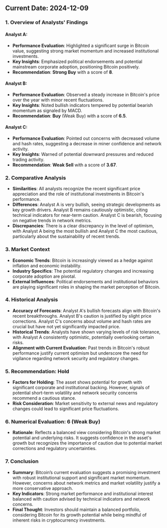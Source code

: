 ## Current Date: 2024-12-09

### 1. Overview of Analysts' Findings

#### Analyst A:
- **Performance Evaluation**: Highlighted a significant surge in Bitcoin value, suggesting strong market momentum and increased institutional investments.
- **Key Insights**: Emphasized political endorsements and potential mainstream corporate adoption, positioning Bitcoin positively.
- **Recommendation**: **Strong Buy** with a score of **8**.

#### Analyst B:
- **Performance Evaluation**: Observed a steady increase in Bitcoin's price over the year with minor recent fluctuations.
- **Key Insights**: Noted bullish indicators tempered by potential bearish momentum as signaled by MACD.
- **Recommendation**: **Buy** (Weak Buy) with a score of **6.5**.

#### Analyst C:
- **Performance Evaluation**: Pointed out concerns with decreased volume and hash rates, suggesting a decrease in miner confidence and network activity.
- **Key Insights**: Warned of potential downward pressures and reduced trading activity.
- **Recommendation**: **Weak Sell** with a score of **3.67**.

### 2. Comparative Analysis

- **Similarities**: All analysts recognize the recent significant price appreciation and the role of institutional investments in Bitcoin's performance.
- **Differences**: Analyst A is very bullish, seeing strategic developments as key growth drivers. Analyst B remains cautiously optimistic, citing technical indicators for near-term caution. Analyst C is bearish, focusing on negative trends in network metrics.
- **Discrepancies**: There is a clear discrepancy in the level of optimism, with Analyst A being the most bullish and Analyst C the most cautious, particularly about the sustainability of recent trends.

### 3. Market Context

- **Economic Trends**: Bitcoin is increasingly viewed as a hedge against inflation and economic instability.
- **Industry Specifics**: The potential regulatory changes and increasing corporate adoption are pivotal.
- **External Influences**: Political endorsements and institutional behaviors are playing significant roles in shaping the market perception of Bitcoin.

### 4. Historical Analysis

- **Accuracy of Forecasts**: Analyst A's bullish forecasts align with Bitcoin's recent breakthroughs. Analyst B's caution is justified by slight price corrections. Analyst C's concerns about volume and hash rates are crucial but have not yet significantly impacted price.
- **Historical Trends**: Analysts have shown varying levels of risk tolerance, with Analyst A consistently optimistic, potentially overlooking certain risks.
- **Alignment with Current Evaluation**: Past trends in Bitcoin's robust performance justify current optimism but underscore the need for vigilance regarding network security and regulatory changes.

### 5. Recommendation: Hold

- **Factors for Holding**: The asset shows potential for growth with significant corporate and institutional backing. However, signals of potential short-term volatility and network security concerns recommend a cautious stance.
- **Risk Consideration**: Market sensitivity to external news and regulatory changes could lead to significant price fluctuations.

### 6. Numerical Evaluation: 6 (Weak Buy)

- **Rationale**: Reflects a balanced view considering Bitcoin's strong market potential and underlying risks. It suggests confidence in the asset's growth but recognizes the importance of caution due to potential market corrections and regulatory uncertainties.

### 7. Conclusion

- **Summary**: Bitcoin’s current evaluation suggests a promising investment with robust institutional support and significant market momentum. However, concerns about network metrics and market volatility justify a more conservative approach.
- **Key Indicators**: Strong market performance and institutional interest balanced with caution advised by technical indicators and network concerns.
- **Final Thought**: Investors should maintain a balanced portfolio, considering Bitcoin for its growth potential while being mindful of inherent risks in cryptocurrency investments.